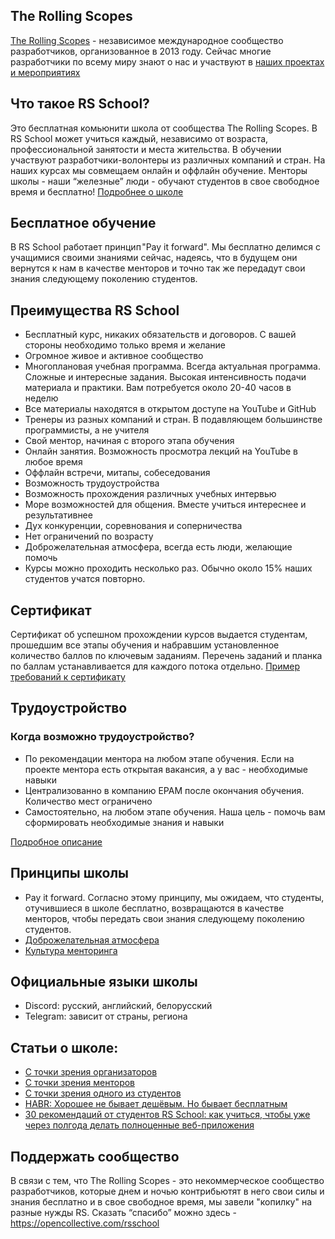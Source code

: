 ## The Rolling Scopes
[The Rolling Scopes](https://rollingscopes.com/) - независимое международное сообщество разработчиков, организованное в 2013 году. Сейчас многие разработчики по всему миру знают о нас и участвуют в [наших проектах и мероприятиях](rolling-scopes-overview.md)

## Что такое RS School?
Это бесплатная комьюнити школа от сообщества The Rolling Scopes. В RS School может учиться каждый, независимо от возраста, профессиональной занятости и места жительства. В обучении участвуют разработчики-волонтеры из различных компаний и стран. На наших курсах мы совмещаем онлайн и оффлайн обучение. Менторы школы - наши “железные” люди - обучают студентов в свое свободное время и бесплатно!
[Подробнее о школе](https://rs.school/)

## Бесплатное обучение
В RS School работает принцип "Pay it forward". Мы бесплатно делимся с учащимися своими знаниями сейчас, надеясь, что в будущем они вернутся к нам в качестве менторов и точно так же передадут свои знания следующему поколению студентов.

## Преимущества RS School 
- Бесплатный курс, никаких обязательств и договоров. С вашей стороны необходимо только время и желание
- Огромное живое и активное сообщество
- Многоплановая учебная программа. Всегда актуальная программа. Сложные и интересные задания. Высокая интенсивность подачи материала и практики. Вам потребуется около 20-40 часов в неделю
- Все материалы находятся в открытом доступе на YouTube и GitHub
- Тренеры из разных компаний и стран. В подавляющем большинстве программисты, а не учителя
- Свой ментор, начиная с второго этапа обучения
- Онлайн занятия. Возможность просмотра лекций на YouTube в любое время
- Оффлайн встречи, митапы, собеседования
- Возможность трудоустройства
- Возможность прохождения различных учебных интервью
- Море возможностей для общения. Вместе учиться интереснее и результативнее
- Дух конкуренции, соревнования и соперничества
- Нет ограничений по возрасту
- Доброжелательная атмосфера, всегда есть люди, желающие помочь
- Курсы можно проходить несколько раз. Обычно около 15% наших студентов учатся повторно.

## Сертификат
Сертификат об успешном прохождении курсов выдается студентам, прошедшим все этапы обучения и набравшим установленное количество баллов по ключевым заданиям. Перечень заданий и планка по баллам устанавливается для каждого потока отдельно. [Пример требований к сертификату](https://docs.rs.school/#/rs-school-certificate)

## Трудоустройство
### Когда возможно трудоустройство?
   * По рекомендации ментора на любом этапе обучения. Если на проекте ментора есть открытая вакансия, а у вас - необходимые навыки
   * Централизованно в компанию EPAM после окончания обучения. Количество мест ограничено
   * Самостоятельно, на любом этапе обучения. Наша цель - помочь вам сформировать необходимые знания и навыки

[Подробное описание](employment.md)

## Принципы школы 
- Pay it forward. Согласно этому принципу, мы ожидаем, что студенты, отучившиеся в школе бесплатно, возвращаются в качестве менторов, чтобы передать свои знания следующему поколению студентов.
- [Доброжелательная атмосфера](code-of-conduct.md)
- [Культура менторинга](rs-school-mentor.md)
 
## Официальные языки школы 
- Discord: русский, английский, белорусский
- Telegram: зависит от страны, региона

## Статьи о школе:
- [С точки зрения организаторов](https://medium.com/@dzmitry.varabei/draft-%D0%BA%D0%B0%D0%BA-%D1%83%D1%81%D1%82%D1%80%D0%BE%D0%B5%D0%BD%D0%B0-the-rolling-scopes-school-32298109e3a3)
- [C точки зрения менторов](https://medium.com/rs-school/rs-school-myths-63940f3b9fcd)
- [С точки зрения одного из студентов](https://medium.com/rs-school/the-rolling-scopes-school-глазами-бывшего-студента-e269d23dfe7a)
- [HABR: Хорошее не бывает дешёвым. Но бывает бесплатным](https://habr.com/ru/post/465463/)
- [30 рекомендаций от студентов RS School: как учиться, чтобы уже через полгода делать полноценные веб-приложения](https://hallovarvara.medium.com/30-%D1%80%D0%B5%D0%BA%D0%BE%D0%BC%D0%B5%D0%BD%D0%B4%D0%B0%D1%86%D0%B8%D0%B9-%D0%BE%D1%82-%D1%81%D1%82%D1%83%D0%B4%D0%B5%D0%BD%D1%82%D0%BE%D0%B2-rs-school-%D0%BA%D0%B0%D0%BA-%D1%83%D1%87%D0%B8%D1%82%D1%8C%D1%81%D1%8F-%D1%87%D1%82%D0%BE%D0%B1%D1%8B-%D1%83%D0%B6%D0%B5-%D1%87%D0%B5%D1%80%D0%B5%D0%B7-%D0%BF%D0%BE%D0%BB%D0%B3%D0%BE%D0%B4%D0%B0-%D0%B4%D0%B5%D0%BB%D0%B0%D1%82%D1%8C-%D0%B2%D0%B5%D0%B1-%D0%BF%D1%80%D0%B8%D0%BB%D0%BE%D0%B6%D0%B5%D0%BD%D0%B8%D1%8F-a4522ba60a2b)

## Поддержать сообщество
В связи с тем, что Тhe Rolling Scopes - это некоммерческое сообщество разработчиков, которые днем и ночью контрибьютят в него свои силы и знания бесплатно и в свое свободное время, мы завели "копилку" на разные нужды RS.
Сказать “спасибо” можно здесь - https://opencollective.com/rsschool
